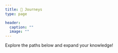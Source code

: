 ```yaml
---
title: 🔮 Journeys
type: page

header:
  caption: ""
  image: ""
---
```


Explore the paths below and expand your knowledge!
